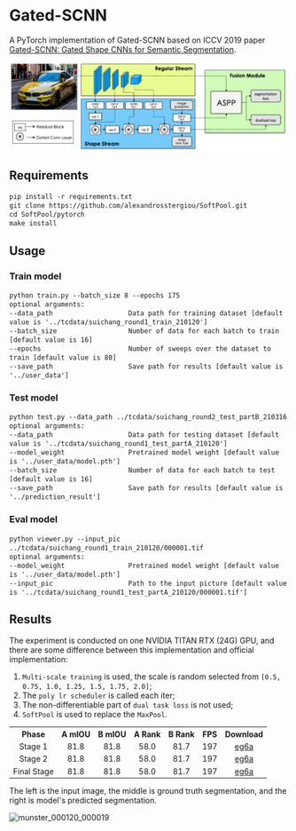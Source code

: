 # Gated-SCNN

A PyTorch implementation of Gated-SCNN based on ICCV 2019
paper [Gated-SCNN: Gated Shape CNNs for Semantic Segmentation](https://arxiv.org/abs/1907.05740).

![Network Architecture image from the paper](structure.png)

## Requirements

```
pip install -r requirements.txt
git clone https://github.com/alexandrosstergiou/SoftPool.git
cd SoftPool/pytorch
make install
```

## Usage

### Train model

```
python train.py --batch_size 8 --epochs 175
optional arguments:
--data_path                   Data path for training dataset [default value is '../tcdata/suichang_round1_train_210120']
--batch_size                  Number of data for each batch to train [default value is 16]
--epochs                      Number of sweeps over the dataset to train [default value is 80]
--save_path                   Save path for results [default value is '../user_data']
```

### Test model

```
python test.py --data_path ../tcdata/suichang_round2_test_partB_210316
optional arguments:
--data_path                   Data path for testing dataset [default value is '../tcdata/suichang_round1_test_partA_210120']
--model_weight                Pretrained model weight [default value is '../user_data/model.pth']
--batch_size                  Number of data for each batch to test [default value is 16]
--save_path                   Save path for results [default value is '../prediction_result']
```

### Eval model

```
python viewer.py --input_pic ../tcdata/suichang_round1_train_210120/000001.tif
optional arguments:
--model_weight                Pretrained model weight [default value is '../user_data/model.pth']
--input_pic                   Path to the input picture [default value is '../tcdata/suichang_round1_test_partA_210120/000001.tif']
```

## Results

The experiment is conducted on one NVIDIA TITAN RTX (24G) GPU, and there are some difference between this implementation
and official implementation:

1. `Multi-scale training` is used, the scale is random selected from `[0.5, 0.75, 1.0, 1.25, 1.5, 1.75, 2.0]`;
2. The `poly lr scheduler` is called each iter;
3. The non-differentiable part of `dual task loss` is not used;
4. `SoftPool` is used to replace the `MaxPool`.

<table>
	<tbody>
		<!-- START TABLE -->
		<!-- TABLE HEADER -->
		<th>Phase</th>
		<th>A mIOU</th>
		<th>B mIOU</th>
		<th>A Rank</th>
		<th>B Rank</th>
		<th>FPS</th>
		<th>Download</th>
		<!-- TABLE BODY -->
		<tr>
			<td align="center">Stage 1</td>
			<td align="center">81.8</td>
			<td align="center">81.8</td>
			<td align="center">58.0</td>
			<td align="center">81.7</td>
			<td align="center">197</td>
			<td align="center"><a href="https://pan.baidu.com/s/1cmcAtDewYs2lWK7LaktofQ">eg6a</a></td>
		</tr>
		<tr>
			<td align="center">Stage 2</td>
			<td align="center">81.8</td>
			<td align="center">81.8</td>
			<td align="center">58.0</td>
			<td align="center">81.7</td>
			<td align="center">197</td>
			<td align="center"><a href="https://pan.baidu.com/s/1cmcAtDewYs2lWK7LaktofQ">eg6a</a></td>
		</tr>
		<tr>
			<td align="center">Final Stage</td>
			<td align="center">81.8</td>
			<td align="center">81.8</td>
			<td align="center">58.0</td>
			<td align="center">81.7</td>
			<td align="center">197</td>
			<td align="center"><a href="https://pan.baidu.com/s/1cmcAtDewYs2lWK7LaktofQ">eg6a</a></td>
		</tr>
	</tbody>
</table>

The left is the input image, the middle is ground truth segmentation, and the right is model's predicted segmentation.

![munster_000120_000019](result.png)


